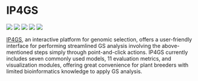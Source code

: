 # IP4GS
<a href="https://www.r-project.org/" target="_blank"><img src="https://img.shields.io/badge/language-R-orange?style=plastic"></a>
<a href="https://cran.r-project.org/bin/windows/base/old/" target="_blank"><img src="https://img.shields.io/badge/R%20version-%3E%3D%203.6.0-orange?style=plastic"></a>
<a href="https://ngdc.cncb.ac.cn/ip4gs/" target="_blank"><img src="https://img.shields.io/badge/Shiny-WebApp-blue?style=plastic"></a>
<a href="https://ngdc.cncb.ac.cn/ip4gs/" target="_blank"><img src="https://img.shields.io/badge/webpage-ready-green?style=plastic"></a>
![](https://img.shields.io/badge/platform-Win%20%7C%20Linux%20%7C%20MacOS-lightgrey?style=plastic)<br/>


[IP4GS](https://ngdc.cncb.ac.cn/ip4gs/), an interactive platform for genomic selection, offers a user-friendly interface for performing streamlined GS analysis involving the above-mentioned steps simply through point-and-click actions. IP4GS currently includes seven commonly used models, 11 evaluation metrics, and visualization modules, offering great convenience for plant breeders with limited bioinformatics knowledge to apply GS analysis.
